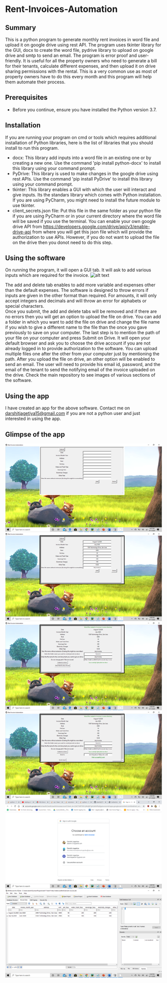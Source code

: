 # Rent-Invoices-Automation
## Summary
This is a python program to generate monthly rent invoices in word file and upload it on google drive using rest API. 
The program uses tkinter library for the GUI, docx to create the word file, pydrive library to upload on google drive and smtp to send an email. The program is error proof and user-friendly. It is useful for all the property owners who need to generate a bill for their tenants, calculate different expenses, and then upload it on drive sharing permissions with the rental. This is a very common use as most of property owners have to do this every month and this program will help them automate their process.
## Prerequisites
* Before you continue, ensure you have installed the Python version 3.7.
## Installation
If you are running your program on cmd or tools which requires additional installation of Python libraries, here is the list of libraries that you should install to run this program.
* docx: This library add inputs into a word file in an existing one or by creating a new one. Use the command 'pip install python-docx' to install this library using your command prompt.
* PyDrive: This library is used to make changes in the google drive using rest APIs. Use the command 'pip install PyDrive' to install this library using your command prompt.
* tkinter: This library enables a GUI with which the user will interact and give inputs. Its the standars library which comes with Python installation. If you are using PyCharm, you might need to install the future module to use tkinter.
* client_secrets.json file: Put this file in the same folder as your python file if you are using PyCharm or in your current directory where the word file will be saved if you use the terminal. You can enable your own google drive API from https://developers.google.com/drive/api/v3/enable-drive-api from where you will get this json file which will provide the authorization to use APIs. However, if you do not want to upload the file on the drive then you donot need to do this step.
## Using the software
On running the program, it will open a GUI tab. It will ask to add various inputs which are required for the invoice.
![alt text](https://github.com/darshitj15/Rent-Invoice-automation/blob/master/Inputs.png?raw=true)

The add and delete tab enables to add more variable and expenses other than the default expenses. The software is designed to throw errors if inputs are given in the other format than required. For amounts, it will only accept integers and decimals and will throw an error for alphabets or special characters.  
Once you submit, the add and delete tabs will be removed and if there are no errors then you will get an option to upload the file on drive. You can add a folder in which you want to add the file on drive and change the file name if you wish to give a different name to the file than the once you gave previously to save on your computer. The last step is to mention the path of your file on your computer and press Submit on Drive. It will open your default browser and ask you to choose the drive account if you are not already logged in to provide authorization to the software. You can upload multiple files one after the other from your computer just by mentioning the path. After you upload the file on drive, an other option will be enabled to send an email. The user will need to provide his email id, password, and the email of the tenant to send the notifying email of the invoice uploaded on the drive. 
Check the main repository to see images of various sections of the software.
## Using the app
I have created an app for the above software. Contact me on darshitjagetiya15@gmail.com if you are not a python user and just interested in using the app. 
## Glimpse of the app
![alt text](https://github.com/darshitj15/Rent-Invoice-automation/blob/master/Look_1.png?raw=true)
![alt text](https://github.com/darshitj15/Rent-Invoice-automation/blob/master/Look_2.png?raw=true)
![alt text](https://github.com/darshitj15/Rent-Invoice-automation/blob/master/Look_3.png?raw=true)
![alt text](https://github.com/darshitj15/Rent-Invoice-automation/blob/master/Look_4.png?raw=true)
![alt text](https://github.com/darshitj15/Rent-Invoice-automation/blob/master/Look_5.png?raw=true)
![alt text](https://github.com/darshitj15/Rent-Invoice-automation/blob/master/Look_6.png?raw=true)

